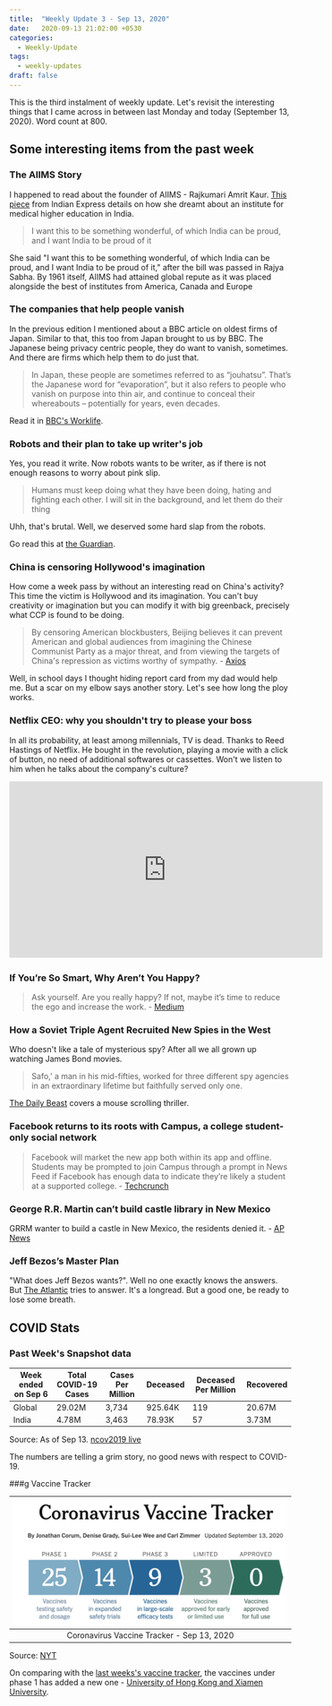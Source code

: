 ```yaml
---
title:  "Weekly Update 3 - Sep 13, 2020"
date:   2020-09-13 21:02:00 +0530
categories:
  - Weekly-Update
tags:
  - weekly-updates
draft: false
---
```


This is the third instalment of weekly update. Let's revisit the interesting things that I came across in between last Monday and today (September 13, 2020). Word count at 800.


## Some interesting items from the past week

### The AIIMS Story

I happened to read about the founder of AIIMS - Rajkumari Amrit Kaur. [This piece](https://indianexpress.com/article/research/rajkumari-amrit-kaur-the-princess-who-built-aiims-6570937/) from Indian Express details on how she dreamt about an institute for medical higher education in India.
  > I want this to be something wonderful, of which India can be proud, and I want India to be proud of it

She said "I want this to be something wonderful, of which India can be proud, and I want India to be proud of it," after the bill was passed in Rajya Sabha. By 1961 itself, AIIMS had attained global repute as it was placed alongside the best of institutes from America, Canada and Europe


### The companies that help people vanish

In the previous edition I mentioned about a BBC article on oldest firms of Japan. Similar to that, this too from Japan brought to us by BBC.
The Japanese being privacy centric people, they do want to vanish, sometimes. And there are firms which help them to do just that.

> In Japan, these people are sometimes referred to as “jouhatsu”. That’s the Japanese word for “evaporation”, but it also refers to people who vanish on purpose into thin air, and continue to conceal their whereabouts – potentially for years, even decades.

Read it in [BBC's Worklife](https://www.bbc.com/worklife/article/20200903-the-companies-that-help-people-vanish).


### Robots and their plan to take up writer's job

Yes, you read it write. Now robots wants to be writer, as if there is not enough reasons to worry about pink slip.

> Humans must keep doing what they have been doing, hating and fighting each other. I will sit in the background, and let them do their thing

Uhh, that's brutal. Well, we deserved some hard slap from the robots.

Go read this at [the Guardian](https://www.theguardian.com/commentisfree/2020/sep/08/robot-wrote-this-article-gpt-3#).


### China is censoring Hollywood's imagination

How come a week pass by without an interesting read on China's activity? This time the victim is Hollywood and its imagination. You can't buy creativity or imagination but you can modify it with big greenback, precisely what CCP is found to be doing.

> By censoring American blockbusters, Beijing believes it can prevent American and global audiences from imagining the Chinese Communist Party as a major threat, and from viewing the targets of China's repression as victims worthy of sympathy. - [Axios](https://www.axios.com/china-censor-hollywood-films-14d77229-b853-4e7a-8635-71191393615d.html?utm_source=newsletter&utm_medium=email&utm_campaign=newsletter_axioschina&stream=china)

Well, in school days I thought hiding report card from my dad would help me. But a scar on my elbow says another story. Let's see how long the ploy works.


### Netflix CEO: why you shouldn't try to please your boss

In all its probability, at least among millennials, TV is dead. Thanks to Reed Hastings of Netflix. He bought in the revolution, playing a movie with a click of button, no need of additional softwares or cassettes. Won't we listen to him when he talks about the company's culture?


<iframe width="560" height="315" src="https://www.youtube.com/embed/J81SmQIokhY" frameborder="0" allow="accelerometer; autoplay; encrypted-media; gyroscope; picture-in-picture" allowfullscreen></iframe>



### If You’re So Smart, Why Aren’t You Happy?

> Ask yourself. Are you really happy? If not, maybe it’s time to reduce the ego and increase the work. -
[Medium](https://medium.com/publishous/if-youre-so-smart-why-aren-t-you-happy-3605b81765d0)

### How a Soviet Triple Agent Recruited New Spies in the West

Who doesn't like a tale of mysterious spy? After all we all grown up watching James Bond movies.

> Safo,’ a man in his mid-fifties, worked for three different spy agencies in an extraordinary lifetime but faithfully served only one.

[The Daily Beast](https://www.thedailybeast.com/leaked-kgb-manual-reveals-how-soviet-spies-recruited-in-europe?utm_source=newsletter&utm_medium=email&utm_campaign=newsletter_axioscodebook&stream=technology) covers a mouse scrolling thriller.

### Facebook returns to its roots with Campus, a college student-only social network

> Facebook will market the new app both within its app and offline. Students may be prompted to join Campus through a prompt in News Feed if Facebook has enough data to indicate they’re likely a student at a supported college. - [Techcrunch](https://techcrunch.com/2020/09/10/facebook-returns-to-its-roots-with-campus-a-college-student-only-social-network/?guccounter=2)



### George R.R. Martin can’t build castle library in New Mexico
GRRM wanter to build a castle in New Mexico, the residents denied it. - [AP News](https://apnews.com/3dec5e1245e99d170cb7178520ef8cf8?utm_source=piano&utm_medium=email&utm_campaign=morningwire&pnespid=0fVuu.NWCgmN63cBk9M3ewOhzCfda9fY_T7XBDLB)


### Jeff Bezos’s Master Plan

"What does Jeff Bezos wants?". Well no one exactly knows the answers. But [The Atlantic](https://www.theatlantic.com/magazine/archive/2019/11/what-jeff-bezos-wants/598363/) tries to answer. It's a longread. But a good one, be ready to lose some breath.


## COVID Stats


### Past Week's Snapshot data

|Week ended on Sep 6 |Total COVID-19 Cases  | Cases Per Million | Deceased| Deceased Per Million| Recovered |
|--|--| -- | -- | -- | -- |
| Global |  29.02M| 3,734 | 925.64K | 119 | 20.67M |
| India  |  4.78M| 3,463 | 78.93K | 57 | 3.73M |


Source: As of Sep 13. [ncov2019 live](https://ncov2019.live/data)

The numbers are telling a grim story, no good news with respect to COVID-19.


###g Vaccine  Tracker



| ![The tracker](https://raw.githubusercontent.com/dheepakg/dheepakg.github.io/master/assets/images/Weekly-update/TrackerSep13.png) |
| :------------------------------------------------------------------------: |
|                          Coronavirus Vaccine Tracker - Sep  13, 2020                                                                      |


Source: [NYT](https://www.nytimes.com/interactive/2020/science/coronavirus-vaccine-tracker.html)

On comparing with the [last weeks's vaccine tracker](https://dheepakg.github.io/weekly-update/2020/09/06/Weekly-Update-2.html#vaccine--tracker), the vaccines under phase 1 has added a new one - [University of Hong Kong and Xiamen University](https://www.nytimes.com/interactive/2020/science/coronavirus-vaccine-tracker.html#hku).
